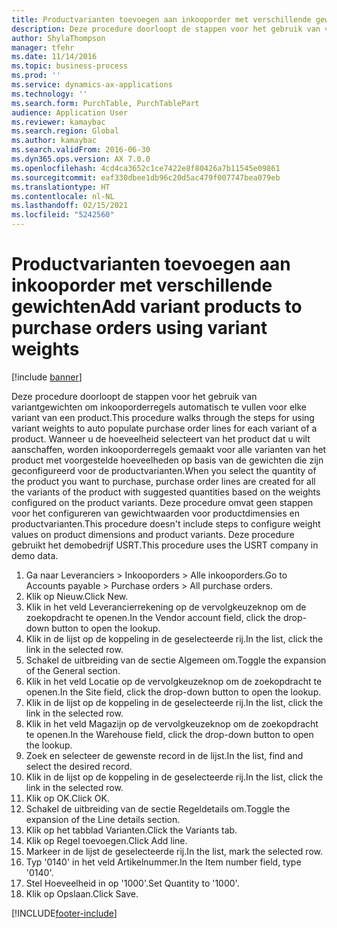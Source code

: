 ```yaml
---
title: Productvarianten toevoegen aan inkooporder met verschillende gewichten
description: Deze procedure doorloopt de stappen voor het gebruik van variantgewichten om inkooporderregels automatisch te vullen voor elke variant van een product.
author: ShylaThompson
manager: tfehr
ms.date: 11/14/2016
ms.topic: business-process
ms.prod: ''
ms.service: dynamics-ax-applications
ms.technology: ''
ms.search.form: PurchTable, PurchTablePart
audience: Application User
ms.reviewer: kamaybac
ms.search.region: Global
ms.author: kamaybac
ms.search.validFrom: 2016-06-30
ms.dyn365.ops.version: AX 7.0.0
ms.openlocfilehash: 4cd4ca3652c1ce7422e8f80426a7b11545e09861
ms.sourcegitcommit: eaf330dbee1db96c20d5ac479f007747bea079eb
ms.translationtype: HT
ms.contentlocale: nl-NL
ms.lasthandoff: 02/15/2021
ms.locfileid: "5242560"
---
```

# <a name="add-variant-products-to-purchase-orders-using-variant-weights"></a><span data-ttu-id="26af3-103">Productvarianten toevoegen aan inkooporder met verschillende gewichten</span><span class="sxs-lookup"><span data-stu-id="26af3-103">Add variant products to purchase orders using variant weights</span></span>

[!include [banner](../../includes/banner.md)]

<span data-ttu-id="26af3-104">Deze procedure doorloopt de stappen voor het gebruik van variantgewichten om inkooporderregels automatisch te vullen voor elke variant van een product.</span><span class="sxs-lookup"><span data-stu-id="26af3-104">This procedure walks through the steps for using variant weights to auto populate purchase order lines for each variant of a product.</span></span> <span data-ttu-id="26af3-105">Wanneer u de hoeveelheid selecteert van het product dat u wilt aanschaffen, worden inkooporderregels gemaakt voor alle varianten van het product met voorgestelde hoeveelheden op basis van de gewichten die zijn geconfigureerd voor de productvarianten.</span><span class="sxs-lookup"><span data-stu-id="26af3-105">When you select the quantity of the product you want to purchase, purchase order lines are created for all the variants of the product with suggested quantities based on the weights configured on the product variants.</span></span> <span data-ttu-id="26af3-106">Deze procedure omvat geen stappen voor het configureren van gewichtwaarden voor productdimensies en productvarianten.</span><span class="sxs-lookup"><span data-stu-id="26af3-106">This procedure doesn't include steps to configure weight values on product dimensions and product variants.</span></span> <span data-ttu-id="26af3-107">Deze procedure gebruikt het demobedrijf USRT.</span><span class="sxs-lookup"><span data-stu-id="26af3-107">This procedure uses the USRT company in demo data.</span></span>

1. <span data-ttu-id="26af3-108">Ga naar Leveranciers > Inkooporders > Alle inkooporders.</span><span class="sxs-lookup"><span data-stu-id="26af3-108">Go to Accounts payable > Purchase orders > All purchase orders.</span></span>
2. <span data-ttu-id="26af3-109">Klik op Nieuw.</span><span class="sxs-lookup"><span data-stu-id="26af3-109">Click New.</span></span>
3. <span data-ttu-id="26af3-110">Klik in het veld Leverancierrekening op de vervolgkeuzeknop om de zoekopdracht te openen.</span><span class="sxs-lookup"><span data-stu-id="26af3-110">In the Vendor account field, click the drop-down button to open the lookup.</span></span>
4. <span data-ttu-id="26af3-111">Klik in de lijst op de koppeling in de geselecteerde rij.</span><span class="sxs-lookup"><span data-stu-id="26af3-111">In the list, click the link in the selected row.</span></span>
5. <span data-ttu-id="26af3-112">Schakel de uitbreiding van de sectie Algemeen om.</span><span class="sxs-lookup"><span data-stu-id="26af3-112">Toggle the expansion of the General section.</span></span>
6. <span data-ttu-id="26af3-113">Klik in het veld Locatie op de vervolgkeuzeknop om de zoekopdracht te openen.</span><span class="sxs-lookup"><span data-stu-id="26af3-113">In the Site field, click the drop-down button to open the lookup.</span></span>
7. <span data-ttu-id="26af3-114">Klik in de lijst op de koppeling in de geselecteerde rij.</span><span class="sxs-lookup"><span data-stu-id="26af3-114">In the list, click the link in the selected row.</span></span>
8. <span data-ttu-id="26af3-115">Klik in het veld Magazijn op de vervolgkeuzeknop om de zoekopdracht te openen.</span><span class="sxs-lookup"><span data-stu-id="26af3-115">In the Warehouse field, click the drop-down button to open the lookup.</span></span>
9. <span data-ttu-id="26af3-116">Zoek en selecteer de gewenste record in de lijst.</span><span class="sxs-lookup"><span data-stu-id="26af3-116">In the list, find and select the desired record.</span></span>
10. <span data-ttu-id="26af3-117">Klik in de lijst op de koppeling in de geselecteerde rij.</span><span class="sxs-lookup"><span data-stu-id="26af3-117">In the list, click the link in the selected row.</span></span>
11. <span data-ttu-id="26af3-118">Klik op OK.</span><span class="sxs-lookup"><span data-stu-id="26af3-118">Click OK.</span></span>
12. <span data-ttu-id="26af3-119">Schakel de uitbreiding van de sectie Regeldetails om.</span><span class="sxs-lookup"><span data-stu-id="26af3-119">Toggle the expansion of the Line details section.</span></span>
13. <span data-ttu-id="26af3-120">Klik op het tabblad Varianten.</span><span class="sxs-lookup"><span data-stu-id="26af3-120">Click the Variants tab.</span></span>
14. <span data-ttu-id="26af3-121">Klik op Regel toevoegen.</span><span class="sxs-lookup"><span data-stu-id="26af3-121">Click Add line.</span></span>
15. <span data-ttu-id="26af3-122">Markeer in de lijst de geselecteerde rij.</span><span class="sxs-lookup"><span data-stu-id="26af3-122">In the list, mark the selected row.</span></span>
16. <span data-ttu-id="26af3-123">Typ '0140' in het veld Artikelnummer.</span><span class="sxs-lookup"><span data-stu-id="26af3-123">In the Item number field, type '0140'.</span></span>
17. <span data-ttu-id="26af3-124">Stel Hoeveelheid in op '1000'.</span><span class="sxs-lookup"><span data-stu-id="26af3-124">Set Quantity to '1000'.</span></span>
18. <span data-ttu-id="26af3-125">Klik op Opslaan.</span><span class="sxs-lookup"><span data-stu-id="26af3-125">Click Save.</span></span>



[!INCLUDE[footer-include](../../../includes/footer-banner.md)]
